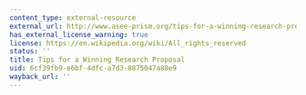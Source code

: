 ```yaml
---
content_type: external-resource
external_url: http://www.asee-prism.org/tips-for-a-winning-research-proposal/
has_external_license_warning: true
license: https://en.wikipedia.org/wiki/All_rights_reserved
status: ''
title: Tips for a Winning Research Proposal
uid: 6cf39fb9-e6bf-4dfc-a7d3-8875047a88e9
wayback_url: ''
---
```

